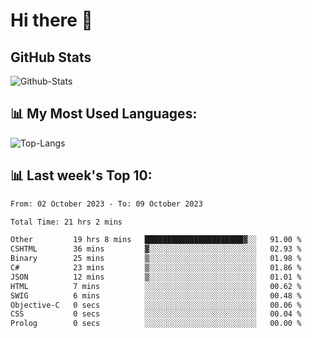 # Hi there 👋

## GitHub Stats
![Github-Stats](https://github-readme-stats-sigma-five.vercel.app/api?username=ltorson&show_icons=true&theme=radical&count_private=true)

## 📊 My Most Used Languages:
![Top-Langs](https://github-readme-stats-sigma-five.vercel.app/api/top-langs/?username=LTorson&layout=compact&langs_count=10)

## 📊 Last week's Top 10:
<!--START_SECTION:waka-->

```txt
From: 02 October 2023 - To: 09 October 2023

Total Time: 21 hrs 2 mins

Other         19 hrs 8 mins   ██████████████████████▓░░   91.00 %
CSHTML        36 mins         ▓░░░░░░░░░░░░░░░░░░░░░░░░   02.93 %
Binary        25 mins         ▒░░░░░░░░░░░░░░░░░░░░░░░░   01.98 %
C#            23 mins         ▒░░░░░░░░░░░░░░░░░░░░░░░░   01.86 %
JSON          12 mins         ▒░░░░░░░░░░░░░░░░░░░░░░░░   01.01 %
HTML          7 mins          ░░░░░░░░░░░░░░░░░░░░░░░░░   00.62 %
SWIG          6 mins          ░░░░░░░░░░░░░░░░░░░░░░░░░   00.48 %
Objective-C   0 secs          ░░░░░░░░░░░░░░░░░░░░░░░░░   00.06 %
CSS           0 secs          ░░░░░░░░░░░░░░░░░░░░░░░░░   00.04 %
Prolog        0 secs          ░░░░░░░░░░░░░░░░░░░░░░░░░   00.00 %
```

<!--END_SECTION:waka-->
